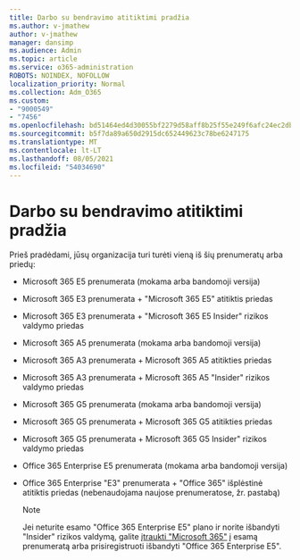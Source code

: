 ```yaml
---
title: Darbo su bendravimo atitiktimi pradžia
ms.author: v-jmathew
author: v-jmathew
manager: dansimp
ms.audience: Admin
ms.topic: article
ms.service: o365-administration
ROBOTS: NOINDEX, NOFOLLOW
localization_priority: Normal
ms.collection: Adm_O365
ms.custom:
- "9000549"
- "7456"
ms.openlocfilehash: bd51464ed4d30055bf2279d58aff8b25f55e249f6afc24ec2db227a1e9bdfbad
ms.sourcegitcommit: b5f7da89a650d2915dc652449623c78be6247175
ms.translationtype: MT
ms.contentlocale: lt-LT
ms.lasthandoff: 08/05/2021
ms.locfileid: "54034690"
---
```

# <a name="get-started-with-communication-compliance"></a>Darbo su bendravimo atitiktimi pradžia

Prieš pradėdami, jūsų organizacija turi turėti vieną iš šių prenumeratų arba priedų:

* Microsoft 365 E5 prenumerata (mokama arba bandomoji versija)
* Microsoft 365 E3 prenumerata + "Microsoft 365 E5" atitiktis priedas
* Microsoft 365 E3 prenumerata + "Microsoft 365 E5 Insider" rizikos valdymo priedas
* Microsoft 365 A5 prenumerata (mokama arba bandomoji versija)
* Microsoft 365 A3 prenumerata + Microsoft 365 A5 atitikties priedas
* Microsoft 365 A3 prenumerata + Microsoft 365 A5 "Insider" rizikos valdymo priedas
* Microsoft 365 G5 prenumerata (mokama arba bandomoji versija)
* Microsoft 365 G5 prenumerata + Microsoft 365 G5 atitikties priedas
* Microsoft 365 G5 prenumerata + Microsoft 365 G5 Insider" rizikos valdymo priedas
* Office 365 Enterprise E5 prenumerata (mokama arba bandomoji versija)
* Office 365 Enterprise "E3" prenumerata + "Office 365" išplėstinė atitiktis priedas (nebenaudojama naujose prenumeratose, žr. pastabą)

    > [!NOTE]
    > Jei neturite esamo "Office 365 Enterprise E5" plano ir norite išbandyti "Insider" rizikos valdymą, galite [įtraukti "Microsoft 365"](https://go.microsoft.com/fwlink/?linkid=2130508) į esamą prenumeratą arba prisiregistruoti išbandyti "Office 365 Enterprise E5".
